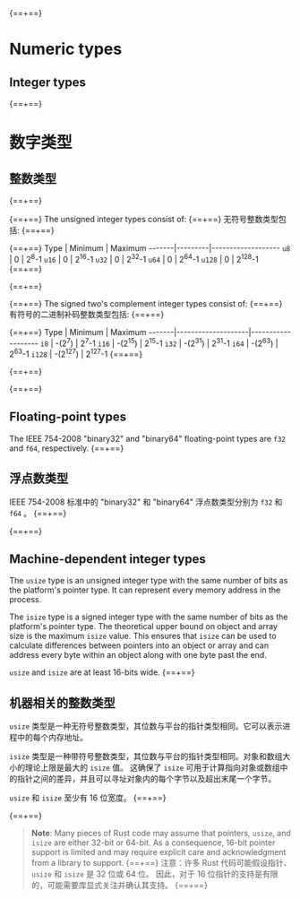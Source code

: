 {==+==}
# Numeric types

## Integer types
{==+==}
# 数字类型

## 整数类型
{==+==}


{==+==}
The unsigned integer types consist of:
{==+==}
无符号整数类型包括:
{==+==}


{==+==}
Type   | Minimum | Maximum
-------|---------|-------------------
`u8`   | 0       | 2<sup>8</sup>-1
`u16`  | 0       | 2<sup>16</sup>-1
`u32`  | 0       | 2<sup>32</sup>-1
`u64`  | 0       | 2<sup>64</sup>-1
`u128` | 0       | 2<sup>128</sup>-1
{==+==}

{==+==}


{==+==}
The signed two's complement integer types consist of:
{==+==}
有符号的二进制补码整数类型包括:
{==+==}


{==+==}
Type   | Minimum            | Maximum
-------|--------------------|-------------------
`i8`   | -(2<sup>7</sup>)   | 2<sup>7</sup>-1
`i16`  | -(2<sup>15</sup>)  | 2<sup>15</sup>-1
`i32`  | -(2<sup>31</sup>)  | 2<sup>31</sup>-1
`i64`  | -(2<sup>63</sup>)  | 2<sup>63</sup>-1
`i128` | -(2<sup>127</sup>) | 2<sup>127</sup>-1
{==+==}

{==+==}


{==+==}
## Floating-point types

The IEEE 754-2008 "binary32" and "binary64" floating-point types are `f32` and
`f64`, respectively.
{==+==}
## 浮点数类型

IEEE 754-2008 标准中的 "binary32" 和 "binary64" 浮点数类型分别为 `f32` 和 `f64` 。
{==+==}


{==+==}
## Machine-dependent integer types

The `usize` type is an unsigned integer type with the same number of bits as the
platform's pointer type. It can represent every memory address in the process.

The `isize` type is a signed integer type with the same number of bits as the
platform's pointer type. The theoretical upper bound on object and array size
is the maximum `isize` value. This ensures that `isize` can be used to calculate
differences between pointers into an object or array and can address every byte
within an object along with one byte past the end.

`usize` and `isize` are at least 16-bits wide.
{==+==}
## 机器相关的整数类型

`usize` 类型是一种无符号整数类型，其位数与平台的指针类型相同。它可以表示进程中的每个内存地址。

`isize` 类型是一种带符号整数类型，其位数与平台的指针类型相同。对象和数组大小的理论上限是最大的 `isize` 值。
这确保了 `isize` 可用于计算指向对象或数组中的指针之间的差异，并且可以寻址对象内的每个字节以及超出末尾一个字节。

`usize` 和 `isize` 至少有 16 位宽度。
{==+==}


{==+==}
> **Note**: Many pieces of Rust code may assume that pointers, `usize`, and
> `isize` are either 32-bit or 64-bit. As a consequence, 16-bit
> pointer support is limited and may require explicit care and acknowledgment
> from a library to support.
{==+==}
> 注意：许多 Rust 代码可能假设指针、 `usize` 和 `isize` 是 32 位或 64 位。
> 因此，对于 16 位指针的支持是有限的，可能需要库显式关注并确认其支持。
{==+==}